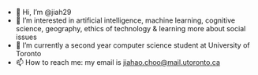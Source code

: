 - 👋 Hi, I’m @jiah29
- 👀 I’m interested in artificial intelligence, machine learning, cognitive science, geography, ethics of technology & learning more about social issues
- 🌱 I’m currently a second year computer science student at University of Toronto
- 📫 How to reach me: my email is jiahao.choo@mail.utoronto.ca

<!---
jiah29/jiah29 is a ✨ special ✨ repository because its `README.md` (this file) appears on your GitHub profile.
You can click the Preview link to take a look at your changes.
--->

